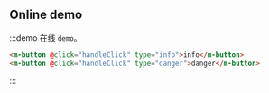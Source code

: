 <!-- <m-button @click="handleClick" >button</m-button> -->
<script>
  export default {
    methods: {
      handleClick() {
        alert('button click');
      }
    }
  }
</script>

## Online demo

:::demo 在线 `demo`。

```html
<m-button @click="handleClick" type="info">info</m-button>
<m-button @click="handleClick" type="danger">danger</m-button>
```

:::

